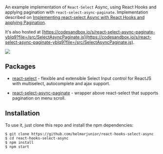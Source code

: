 An example implementation of `React-Select` Async, using React Hooks and applying pagination with `react-select-async-paginate`. Implementation described on [Implementing react-select Async with React Hooks and applying Pagination](https://dev.to/helmarjunior/using-react-select-async-with-react-hooks-and-pagination-22g2).

It's also hosted at [https://codesandbox.io/s/react-select-async-paginate-yblq9?file=/src/SelectAsyncPaginate.js](https://codesandbox.io/s/react-select-async-paginate-yblq9?file=/src/SelectAsyncPaginate.js).

![](https://media.giphy.com/media/pxvPn4MdpCxKYM6jSn/source.gif)

## Packages

- [react-select](https://github.com/JedWatson/react-select) - flexible and extensible Select Input control for ReactJS with multiselect, autocomplete and ajax support.

- [react-select-async-paginate](https://github.com/vtaits/react-select-async-paginate/tree/master/packages/react-select-async-paginate) - wrapper above react-select that supports pagination on menu scroll.

## Installation

To use it, just clone this repo and install the npm dependencies:

```shell
$ git clone https://github.com/helmarjunior/react-hooks-select-async
$ cd react-hooks-select-async
$ npm install
$ npm start
```